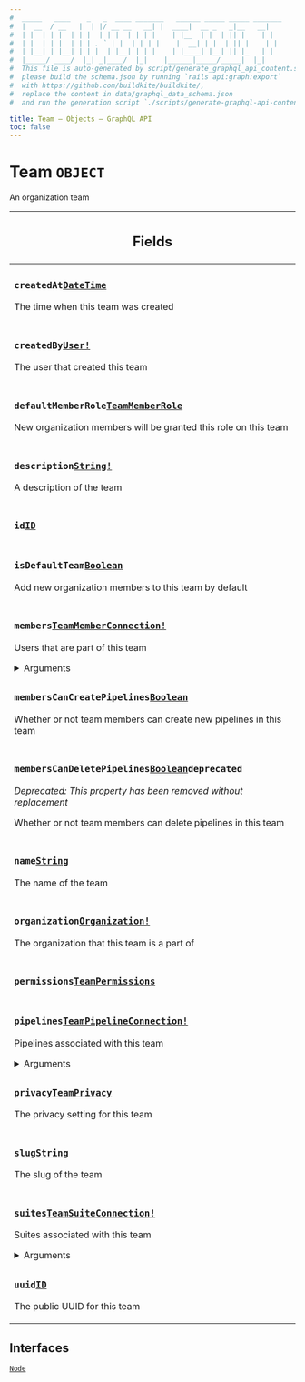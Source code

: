 ```yaml
---
#  _____   ____    _   _  ____ _______   ______ _____ _____ _______
#  |  __  / __   |  | |/ __ __   __| |  ____|  __ _   _|__   __|
#  | |  | | |  | | |  | | |  | | | |    | |__  | |  | || |    | |
#  | |  | | |  | | | . ` | |  | | | |    |  __| | |  | || |    | |
#  | |__| | |__| | | |  | |__| | | |    | |____| |__| || |_   | |
#  |_____/ ____/  |_| _|____/  |_|    |______|_____/_____|  |_|
#  This file is auto-generated by script/generate_graphql_api_content.sh,
#  please build the schema.json by running `rails api:graph:export`
#  with https://github.com/buildkite/buildkite/,
#  replace the content in data/graphql_data_schema.json
#  and run the generation script `./scripts/generate-graphql-api-content.sh`.

title: Team – Objects – GraphQL API
toc: false
---
```

<!-- vale off -->
<h1 class="has-pills" data-algolia-exclude>
  Team
  <span class="pill pill--object pill--normal-case pill--large"><code>OBJECT</code></span>
</h1>
<!-- vale on -->


An organization team

<table class="responsive-table responsive-table--single-column-rows">
  <thead>
    <th>
      <h2 data-algolia-exclude>Fields</h2>
    </th>
  </thead>
  <tbody>
    <tr><td><h3 class="is-small has-pills"><code>createdAt</code><a href="/docs/apis/graphql/schemas/scalar/datetime" class="pill pill--scalar pill--normal-case pill--medium" title="Go to SCALAR DateTime"><code>DateTime</code></a></h3><p>The time when this team was created</p></td></tr><tr><td><h3 class="is-small has-pills"><code>createdBy</code><a href="/docs/apis/graphql/schemas/object/user" class="pill pill--object pill--normal-case pill--medium" title="Go to OBJECT User"><code>User!</code></a></h3><p>The user that created this team</p></td></tr><tr><td><h3 class="is-small has-pills"><code>defaultMemberRole</code><a href="/docs/apis/graphql/schemas/enum/teammemberrole" class="pill pill--enum pill--normal-case pill--medium" title="Go to ENUM TeamMemberRole"><code>TeamMemberRole</code></a></h3><p>New organization members will be granted this role on this team</p></td></tr><tr><td><h3 class="is-small has-pills"><code>description</code><a href="/docs/apis/graphql/schemas/scalar/string" class="pill pill--scalar pill--normal-case pill--medium" title="Go to SCALAR String"><code>String!</code></a></h3><p>A description of the team</p></td></tr><tr><td><h3 class="is-small has-pills"><code>id</code><a href="/docs/apis/graphql/schemas/scalar/id" class="pill pill--scalar pill--normal-case pill--medium" title="Go to SCALAR ID"><code>ID</code></a></h3></td></tr><tr><td><h3 class="is-small has-pills"><code>isDefaultTeam</code><a href="/docs/apis/graphql/schemas/scalar/boolean" class="pill pill--scalar pill--normal-case pill--medium" title="Go to SCALAR Boolean"><code>Boolean</code></a></h3><p>Add new organization members to this team by default</p></td></tr><tr><td><h3 class="is-small has-pills"><code>members</code><a href="/docs/apis/graphql/schemas/object/teammemberconnection" class="pill pill--object pill--normal-case pill--medium" title="Go to OBJECT TeamMemberConnection"><code>TeamMemberConnection!</code></a></h3><p>Users that are part of this team</p><div><details><summary>Arguments</summary><table class="responsive-table responsive-table--single-column-rows"><tbody><tr><td><h4 class="is-small has-pills no-margin"><code>first</code><a href="/docs/apis/graphql/schemas/scalar/int" class="pill pill--scalar pill--normal-case pill--medium" title="Go to SCALAR Int"><code>Int!</code></a></h4></td></tr><tr><td><h4 class="is-small has-pills no-margin"><code>after</code><a href="/docs/apis/graphql/schemas/scalar/string" class="pill pill--scalar pill--normal-case pill--medium" title="Go to SCALAR String"><code>String!</code></a></h4></td></tr><tr><td><h4 class="is-small has-pills no-margin"><code>last</code><a href="/docs/apis/graphql/schemas/scalar/int" class="pill pill--scalar pill--normal-case pill--medium" title="Go to SCALAR Int"><code>Int!</code></a></h4></td></tr><tr><td><h4 class="is-small has-pills no-margin"><code>before</code><a href="/docs/apis/graphql/schemas/scalar/string" class="pill pill--scalar pill--normal-case pill--medium" title="Go to SCALAR String"><code>String!</code></a></h4></td></tr><tr><td><h4 class="is-small has-pills no-margin"><code>search</code><a href="/docs/apis/graphql/schemas/scalar/string" class="pill pill--scalar pill--normal-case pill--medium" title="Go to SCALAR String"><code>String!</code></a></h4><p>Search team members named like the given query case insensitively</p></td></tr><tr><td><h4 class="is-small has-pills no-margin"><code>role</code><a href="/docs/apis/graphql/schemas/enum/teammemberrole" class="pill pill--enum pill--normal-case pill--medium" title="Go to ENUM TeamMemberRole"><code>TeamMemberRole</code></a></h4><p>Search team members by their role</p></td></tr><tr><td><h4 class="is-small has-pills no-margin"><code>order</code><a href="/docs/apis/graphql/schemas/enum/teammemberorder" class="pill pill--enum pill--normal-case pill--medium" title="Go to ENUM TeamMemberOrder"><code>TeamMemberOrder!</code></a></h4><p>Order the members returned</p><p class="no-margin">Default value: <code>RECENTLY_CREATED</code></p></td></tr></tbody></table></details></div></td></tr><tr><td><h3 class="is-small has-pills"><code>membersCanCreatePipelines</code><a href="/docs/apis/graphql/schemas/scalar/boolean" class="pill pill--scalar pill--normal-case pill--medium" title="Go to SCALAR Boolean"><code>Boolean</code></a></h3><p>Whether or not team members can create new pipelines in this team</p></td></tr><tr><td><h3 class="is-small has-pills"><code>membersCanDeletePipelines</code><a href="/docs/apis/graphql/schemas/scalar/boolean" class="pill pill--scalar pill--normal-case pill--medium" title="Go to SCALAR Boolean"><code>Boolean</code></a><span class="pill pill--deprecated"><code>deprecated</code></span></h3><p><em>Deprecated: This property has been removed without replacement</em></p><p>Whether or not team members can delete pipelines in this team</p></td></tr><tr><td><h3 class="is-small has-pills"><code>name</code><a href="/docs/apis/graphql/schemas/scalar/string" class="pill pill--scalar pill--normal-case pill--medium" title="Go to SCALAR String"><code>String</code></a></h3><p>The name of the team</p></td></tr><tr><td><h3 class="is-small has-pills"><code>organization</code><a href="/docs/apis/graphql/schemas/object/organization" class="pill pill--object pill--normal-case pill--medium" title="Go to OBJECT Organization"><code>Organization!</code></a></h3><p>The organization that this team is a part of</p></td></tr><tr><td><h3 class="is-small has-pills"><code>permissions</code><a href="/docs/apis/graphql/schemas/object/teampermissions" class="pill pill--object pill--normal-case pill--medium" title="Go to OBJECT TeamPermissions"><code>TeamPermissions</code></a></h3></td></tr><tr><td><h3 class="is-small has-pills"><code>pipelines</code><a href="/docs/apis/graphql/schemas/object/teampipelineconnection" class="pill pill--object pill--normal-case pill--medium" title="Go to OBJECT TeamPipelineConnection"><code>TeamPipelineConnection!</code></a></h3><p>Pipelines associated with this team</p><div><details><summary>Arguments</summary><table class="responsive-table responsive-table--single-column-rows"><tbody><tr><td><h4 class="is-small has-pills no-margin"><code>first</code><a href="/docs/apis/graphql/schemas/scalar/int" class="pill pill--scalar pill--normal-case pill--medium" title="Go to SCALAR Int"><code>Int!</code></a></h4></td></tr><tr><td><h4 class="is-small has-pills no-margin"><code>after</code><a href="/docs/apis/graphql/schemas/scalar/string" class="pill pill--scalar pill--normal-case pill--medium" title="Go to SCALAR String"><code>String!</code></a></h4></td></tr><tr><td><h4 class="is-small has-pills no-margin"><code>last</code><a href="/docs/apis/graphql/schemas/scalar/int" class="pill pill--scalar pill--normal-case pill--medium" title="Go to SCALAR Int"><code>Int!</code></a></h4></td></tr><tr><td><h4 class="is-small has-pills no-margin"><code>before</code><a href="/docs/apis/graphql/schemas/scalar/string" class="pill pill--scalar pill--normal-case pill--medium" title="Go to SCALAR String"><code>String!</code></a></h4></td></tr><tr><td><h4 class="is-small has-pills no-margin"><code>search</code><a href="/docs/apis/graphql/schemas/scalar/string" class="pill pill--scalar pill--normal-case pill--medium" title="Go to SCALAR String"><code>String!</code></a></h4><p>Search pipelines named like the given query case insensitively</p></td></tr><tr><td><h4 class="is-small has-pills no-margin"><code>order</code><a href="/docs/apis/graphql/schemas/enum/teampipelineorder" class="pill pill--enum pill--normal-case pill--medium" title="Go to ENUM TeamPipelineOrder"><code>TeamPipelineOrder!</code></a></h4><p>Order the pipelines returned</p><p class="no-margin">Default value: <code>RECENTLY_CREATED</code></p></td></tr></tbody></table></details></div></td></tr><tr><td><h3 class="is-small has-pills"><code>privacy</code><a href="/docs/apis/graphql/schemas/enum/teamprivacy" class="pill pill--enum pill--normal-case pill--medium" title="Go to ENUM TeamPrivacy"><code>TeamPrivacy</code></a></h3><p>The privacy setting for this team</p></td></tr><tr><td><h3 class="is-small has-pills"><code>slug</code><a href="/docs/apis/graphql/schemas/scalar/string" class="pill pill--scalar pill--normal-case pill--medium" title="Go to SCALAR String"><code>String</code></a></h3><p>The slug of the team</p></td></tr><tr><td><h3 class="is-small has-pills"><code>suites</code><a href="/docs/apis/graphql/schemas/object/teamsuiteconnection" class="pill pill--object pill--normal-case pill--medium" title="Go to OBJECT TeamSuiteConnection"><code>TeamSuiteConnection!</code></a></h3><p>Suites associated with this team</p><div><details><summary>Arguments</summary><table class="responsive-table responsive-table--single-column-rows"><tbody><tr><td><h4 class="is-small has-pills no-margin"><code>first</code><a href="/docs/apis/graphql/schemas/scalar/int" class="pill pill--scalar pill--normal-case pill--medium" title="Go to SCALAR Int"><code>Int!</code></a></h4></td></tr><tr><td><h4 class="is-small has-pills no-margin"><code>after</code><a href="/docs/apis/graphql/schemas/scalar/string" class="pill pill--scalar pill--normal-case pill--medium" title="Go to SCALAR String"><code>String!</code></a></h4></td></tr><tr><td><h4 class="is-small has-pills no-margin"><code>last</code><a href="/docs/apis/graphql/schemas/scalar/int" class="pill pill--scalar pill--normal-case pill--medium" title="Go to SCALAR Int"><code>Int!</code></a></h4></td></tr><tr><td><h4 class="is-small has-pills no-margin"><code>before</code><a href="/docs/apis/graphql/schemas/scalar/string" class="pill pill--scalar pill--normal-case pill--medium" title="Go to SCALAR String"><code>String!</code></a></h4></td></tr><tr><td><h4 class="is-small has-pills no-margin"><code>order</code><a href="/docs/apis/graphql/schemas/enum/teamsuiteorder" class="pill pill--enum pill--normal-case pill--medium" title="Go to ENUM TeamSuiteOrder"><code>TeamSuiteOrder!</code></a></h4><p>Order the suites returned</p><p class="no-margin">Default value: <code>RECENTLY_CREATED</code></p></td></tr></tbody></table></details></div></td></tr><tr><td><h3 class="is-small has-pills"><code>uuid</code><a href="/docs/apis/graphql/schemas/scalar/id" class="pill pill--scalar pill--normal-case pill--medium" title="Go to SCALAR ID"><code>ID</code></a></h3><p>The public UUID for this team</p></td></tr>
  </tbody>
</table>




<h2 data-algolia-exclude>Interfaces</h2>
<a href="/docs/apis/graphql/schemas/interface/node" class="pill pill--interface pill--normal-case pill--large" title="Go to INTERFACE Node"><code>Node</code></a>
